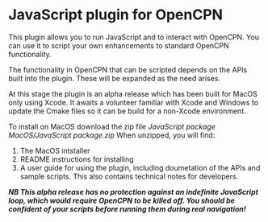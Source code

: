 # JavaScript plugin for OpenCPN

This plugin allows you to run JavaScript and to interact with OpenCPN.  You can use it to script your own enhancements to standard OpenCPN functionality.

The functionality in OpenCPN that can be scripted depends on the APIs built into the plugin.  These will be expanded as the need arises.

At this stage the plugin is an alpha release which has been built for MacOS only using Xcode.  It awaits a volunteer familiar with Xcode and Windows to update the Cmake files so it can be build for a non-Xcode environment.

To install on MacOS download the zip file *JavaScript package MacOS/JavaScript package.zip*
When unzipped, you will find:
1. The MacOS intstaller
2. README instructions for installing
3. A user guide for using the plugin, including doumetation of the APIs and sample scripts.  This also contains technical notes for developers.

***NB This alpha release has no protection against an indefinite JavaScript loop, which would require OpenCPN to be killed off.  You should be confident of your scripts before running them during real navigation!***
